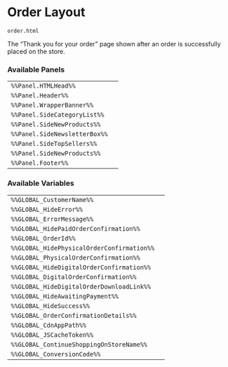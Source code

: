# Order Layout

`order.html`

The “Thank you for your order” page shown after an order is successfully placed on the store.

### Available Panels
|||
|---|---|
| `%%Panel.HTMLHead%%` |
| `%%Panel.Header%%` |
| `%%Panel.WrapperBanner%%` |
| `%%Panel.SideCategoryList%%` |
| `%%Panel.SideNewProducts%%` |
| `%%Panel.SideNewsletterBox%%` |
| `%%Panel.SideTopSellers%%` |
| `%%Panel.SideNewProducts%%` |
| `%%Panel.Footer%%` |

### Available Variables
|||
|---|---|
| `%%GLOBAL_CustomerName%%` |
| `%%GLOBAL_HideError%%` |
| `%%GLOBAL_ErrorMessage%%` |
| `%%GLOBAL_HidePaidOrderConfirmation%%` |
| `%%GLOBAL_OrderId%%` |
| `%%GLOBAL_HidePhysicalOrderConfirmation%%` |
| `%%GLOBAL_PhysicalOrderConfirmation%%` |
| `%%GLOBAL_HideDigitalOrderConfirmation%%` |
| `%%GLOBAL_DigitalOrderConfirmation%%` |
| `%%GLOBAL_HideDigitalOrderDownloadLink%%` |
| `%%GLOBAL_HideAwaitingPayment%%` |
| `%%GLOBAL_HideSuccess%%` |
| `%%GLOBAL_OrderConfirmationDetails%%` |
| `%%GLOBAL_CdnAppPath%%` |
| `%%GLOBAL_JSCacheToken%%` |
| `%%GLOBAL_ContinueShoppingOnStoreName%%` |
| `%%GLOBAL_ConversionCode%%` |
